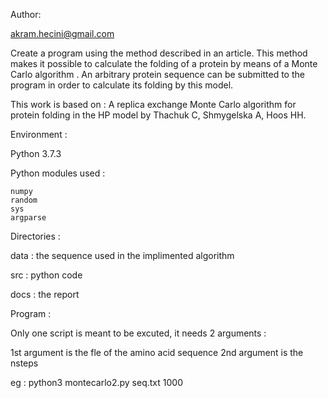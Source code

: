 

Author: 

akram.hecini@gmail.com


Create a program using the method described in an article. This method makes it possible to calculate the folding of a protein by means of a Monte Carlo algorithm . An arbitrary protein sequence can be submitted to the program in order to calculate its folding by this model.

This work is based on : A replica exchange Monte Carlo algorithm for protein folding in the HP model by Thachuk C, Shmygelska A, Hoos HH. 


Environment :

Python 3.7.3

Python modules used :

    numpy
    random
    sys
    argparse
    
    
Directories :

data : the sequence used in the implimented algorithm 

src : python code

docs : the report 


Program :

Only one script is meant to be excuted, it needs 2 arguments : 

1st argument is the fle of the amino acid sequence
2nd argument is the nsteps 

eg :  python3 montecarlo2.py seq.txt 1000
